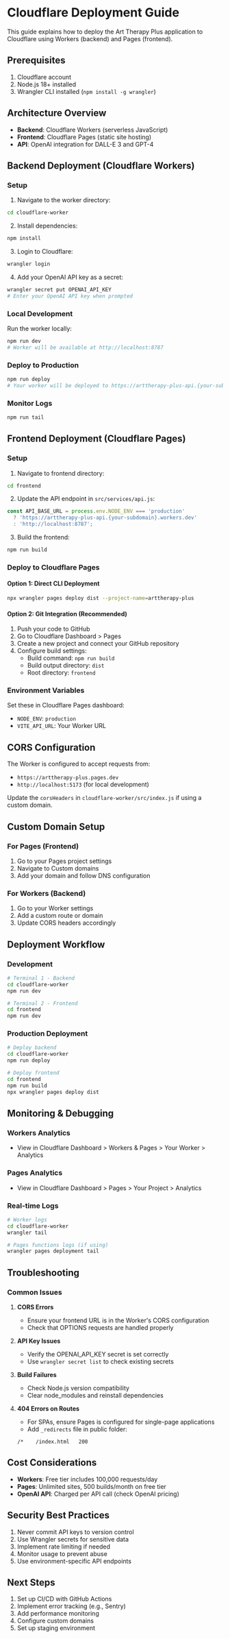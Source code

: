 # Cloudflare Deployment Guide

This guide explains how to deploy the Art Therapy Plus application to Cloudflare using Workers (backend) and Pages (frontend).

## Prerequisites

1. Cloudflare account
2. Node.js 18+ installed
3. Wrangler CLI installed (`npm install -g wrangler`)

## Architecture Overview

- **Backend**: Cloudflare Workers (serverless JavaScript)
- **Frontend**: Cloudflare Pages (static site hosting)
- **API**: OpenAI integration for DALL-E 3 and GPT-4

## Backend Deployment (Cloudflare Workers)

### Setup

1. Navigate to the worker directory:
```bash
cd cloudflare-worker
```

2. Install dependencies:
```bash
npm install
```

3. Login to Cloudflare:
```bash
wrangler login
```

4. Add your OpenAI API key as a secret:
```bash
wrangler secret put OPENAI_API_KEY
# Enter your OpenAI API key when prompted
```

### Local Development

Run the worker locally:
```bash
npm run dev
# Worker will be available at http://localhost:8787
```

### Deploy to Production

```bash
npm run deploy
# Your worker will be deployed to https://arttherapy-plus-api.{your-subdomain}.workers.dev
```

### Monitor Logs

```bash
npm run tail
```

## Frontend Deployment (Cloudflare Pages)

### Setup

1. Navigate to frontend directory:
```bash
cd frontend
```

2. Update the API endpoint in `src/services/api.js`:
```javascript
const API_BASE_URL = process.env.NODE_ENV === 'production' 
  ? 'https://arttherapy-plus-api.{your-subdomain}.workers.dev'
  : 'http://localhost:8787';
```

3. Build the frontend:
```bash
npm run build
```

### Deploy to Cloudflare Pages

#### Option 1: Direct CLI Deployment

```bash
npx wrangler pages deploy dist --project-name=arttherapy-plus
```

#### Option 2: Git Integration (Recommended)

1. Push your code to GitHub
2. Go to Cloudflare Dashboard > Pages
3. Create a new project and connect your GitHub repository
4. Configure build settings:
   - Build command: `npm run build`
   - Build output directory: `dist`
   - Root directory: `frontend`

### Environment Variables

Set these in Cloudflare Pages dashboard:
- `NODE_ENV`: `production`
- `VITE_API_URL`: Your Worker URL

## CORS Configuration

The Worker is configured to accept requests from:
- `https://arttherapy-plus.pages.dev`
- `http://localhost:5173` (for local development)

Update the `corsHeaders` in `cloudflare-worker/src/index.js` if using a custom domain.

## Custom Domain Setup

### For Pages (Frontend)
1. Go to your Pages project settings
2. Navigate to Custom domains
3. Add your domain and follow DNS configuration

### For Workers (Backend)
1. Go to your Worker settings
2. Add a custom route or domain
3. Update CORS headers accordingly

## Deployment Workflow

### Development
```bash
# Terminal 1 - Backend
cd cloudflare-worker
npm run dev

# Terminal 2 - Frontend
cd frontend
npm run dev
```

### Production Deployment
```bash
# Deploy backend
cd cloudflare-worker
npm run deploy

# Deploy frontend
cd frontend
npm run build
npx wrangler pages deploy dist
```

## Monitoring & Debugging

### Workers Analytics
- View in Cloudflare Dashboard > Workers & Pages > Your Worker > Analytics

### Pages Analytics
- View in Cloudflare Dashboard > Pages > Your Project > Analytics

### Real-time Logs
```bash
# Worker logs
cd cloudflare-worker
wrangler tail

# Pages functions logs (if using)
wrangler pages deployment tail
```

## Troubleshooting

### Common Issues

1. **CORS Errors**
   - Ensure your frontend URL is in the Worker's CORS configuration
   - Check that OPTIONS requests are handled properly

2. **API Key Issues**
   - Verify the OPENAI_API_KEY secret is set correctly
   - Use `wrangler secret list` to check existing secrets

3. **Build Failures**
   - Check Node.js version compatibility
   - Clear node_modules and reinstall dependencies

4. **404 Errors on Routes**
   - For SPAs, ensure Pages is configured for single-page applications
   - Add `_redirects` file in public folder:
   ```
   /*    /index.html   200
   ```

## Cost Considerations

- **Workers**: Free tier includes 100,000 requests/day
- **Pages**: Unlimited sites, 500 builds/month on free tier
- **OpenAI API**: Charged per API call (check OpenAI pricing)

## Security Best Practices

1. Never commit API keys to version control
2. Use Wrangler secrets for sensitive data
3. Implement rate limiting if needed
4. Monitor usage to prevent abuse
5. Use environment-specific API endpoints

## Next Steps

1. Set up CI/CD with GitHub Actions
2. Implement error tracking (e.g., Sentry)
3. Add performance monitoring
4. Configure custom domains
5. Set up staging environment